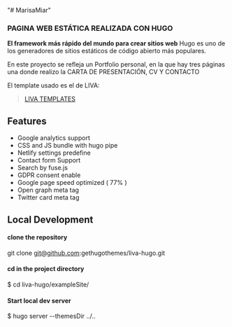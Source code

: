 "# MarisaMiar" 

### PAGINA WEB ESTÁTICA REALIZADA CON HUGO ###

**El framework más rápido del mundo para crear sitios web**
Hugo es uno de los generadores de sitios estáticos de código abierto más populares.

En este proyecto se refleja un Portfolio personal, en la que hay tres páginas una donde realizo la CARTA DE PRESENTACIÓN, CV Y CONTACTO

El template usado es el de LIVA:

>[LIVA TEMPLATES](https://github.com/gethugothemes/liva-hugo)

## Features
  - Google analytics support
  - CSS and JS bundle with hugo pipe
  - Netlify settings predefine
  - Contact form Support
  - Search by fuse.js
  - GDPR consent enable
  - Google page speed optimized ( 77% )
  - Open graph meta tag
  - Twitter card meta tag
  
## Local Development

#### clone the repository
git clone git@github.com:gethugothemes/liva-hugo.git

#### cd in the project directory
$ cd liva-hugo/exampleSite/

#### Start local dev server
$ hugo server --themesDir ../..
